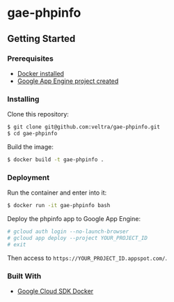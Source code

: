 # gae-phpinfo

## Getting Started

### Prerequisites

* [Docker installed](https://docs.docker.com/engine/installation/)
* [Google App Engine project created](https://cloud.google.com/appengine/docs/standard/php/console/)

### Installing

Clone this repository:

```sh
$ git clone git@github.com:veltra/gae-phpinfo.git
$ cd gae-phpinfo
```

Build the image:

```sh
$ docker build -t gae-phpinfo .
```

### Deployment

Run the container and enter into it:

```sh
$ docker run -it gae-phpinfo bash
```

Deploy the phpinfo app to Google App Engine:

```sh
# gcloud auth login --no-launch-browser
# gcloud app deploy --project YOUR_PROJECT_ID
# exit
```

Then access to `https://YOUR_PROJECT_ID.appspot.com/`.

### Built With

- [Google Cloud SDK Docker](https://github.com/GoogleCloudPlatform/cloud-sdk-docker)
